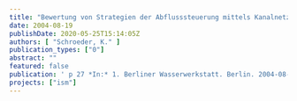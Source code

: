 ```yaml
---
title: "Bewertung von Strategien der Abflusssteuerung mittels Kanalnetzsimulation"
date: 2004-08-19
publishDate: 2020-05-25T15:14:05Z
authors: [ "Schroeder, K." ]
publication_types: ["0"]
abstract: ""
featured: false
publication: ' p 27 *In:* 1. Berliner Wasserwerkstatt. Berlin. 2004-08-19'
projects: ["ism"]
---
```


